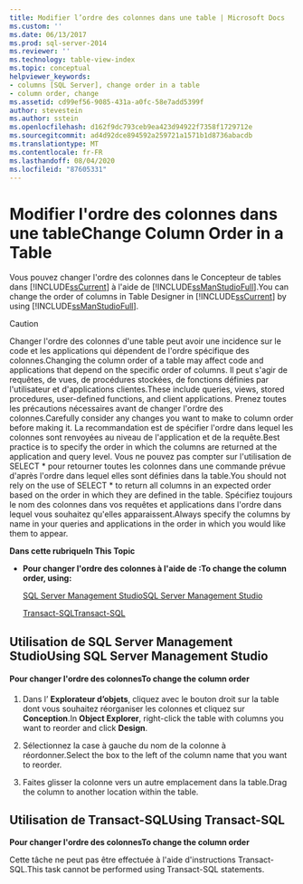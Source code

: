 ```yaml
---
title: Modifier l’ordre des colonnes dans une table | Microsoft Docs
ms.custom: ''
ms.date: 06/13/2017
ms.prod: sql-server-2014
ms.reviewer: ''
ms.technology: table-view-index
ms.topic: conceptual
helpviewer_keywords:
- columns [SQL Server], change order in a table
- column order, change
ms.assetid: cd99ef56-9085-431a-a0fc-58e7add5399f
author: stevestein
ms.author: sstein
ms.openlocfilehash: d162f9dc793ceb9ea423d94922f7358f1729712e
ms.sourcegitcommit: ad4d92dce894592a259721a1571b1d8736abacdb
ms.translationtype: MT
ms.contentlocale: fr-FR
ms.lasthandoff: 08/04/2020
ms.locfileid: "87605331"
---
```

# <a name="change-column-order-in-a-table"></a><span data-ttu-id="ad8a0-102">Modifier l'ordre des colonnes dans une table</span><span class="sxs-lookup"><span data-stu-id="ad8a0-102">Change Column Order in a Table</span></span>
  <span data-ttu-id="ad8a0-103">Vous pouvez changer l'ordre des colonnes dans le Concepteur de tables dans [!INCLUDE[ssCurrent](../../includes/sscurrent-md.md)] à l'aide de [!INCLUDE[ssManStudioFull](../../includes/ssmanstudiofull-md.md)].</span><span class="sxs-lookup"><span data-stu-id="ad8a0-103">You can change the order of columns in Table Designer in [!INCLUDE[ssCurrent](../../includes/sscurrent-md.md)] by using [!INCLUDE[ssManStudioFull](../../includes/ssmanstudiofull-md.md)].</span></span>  
  
> [!CAUTION]  
>  <span data-ttu-id="ad8a0-104">Changer l'ordre des colonnes d'une table peut avoir une incidence sur le code et les applications qui dépendent de l'ordre spécifique des colonnes.</span><span class="sxs-lookup"><span data-stu-id="ad8a0-104">Changing the column order of a table may affect code and applications that depend on the specific order of columns.</span></span> <span data-ttu-id="ad8a0-105">Il peut s'agir de requêtes, de vues, de procédures stockées, de fonctions définies par l'utilisateur et d'applications clientes.</span><span class="sxs-lookup"><span data-stu-id="ad8a0-105">These include queries, views, stored procedures, user-defined functions, and client applications.</span></span> <span data-ttu-id="ad8a0-106">Prenez toutes les précautions nécessaires avant de changer l'ordre des colonnes.</span><span class="sxs-lookup"><span data-stu-id="ad8a0-106">Carefully consider any changes you want to make to column order before making it.</span></span> <span data-ttu-id="ad8a0-107">La recommandation est de spécifier l'ordre dans lequel les colonnes sont renvoyées au niveau de l'application et de la requête.</span><span class="sxs-lookup"><span data-stu-id="ad8a0-107">Best practice is to specify the order in which the columns are returned at the application and query level.</span></span> <span data-ttu-id="ad8a0-108">Vous ne pouvez pas compter sur l'utilisation de SELECT \* pour retourner toutes les colonnes dans une commande prévue d'après l'ordre dans lequel elles sont définies dans la table.</span><span class="sxs-lookup"><span data-stu-id="ad8a0-108">You should not rely on the use of SELECT \* to return all columns in an expected order based on the order in which they are defined in the table.</span></span> <span data-ttu-id="ad8a0-109">Spécifiez toujours le nom des colonnes dans vos requêtes et applications dans l'ordre dans lequel vous souhaitez qu'elles apparaissent.</span><span class="sxs-lookup"><span data-stu-id="ad8a0-109">Always specify the columns by name in your queries and applications in the order in which you would like them to appear.</span></span>  
  
 <span data-ttu-id="ad8a0-110">**Dans cette rubrique**</span><span class="sxs-lookup"><span data-stu-id="ad8a0-110">**In This Topic**</span></span>  
  
-   <span data-ttu-id="ad8a0-111">**Pour changer l'ordre des colonnes à l'aide de :**</span><span class="sxs-lookup"><span data-stu-id="ad8a0-111">**To change the column order, using:**</span></span>  
  
     [<span data-ttu-id="ad8a0-112">SQL Server Management Studio</span><span class="sxs-lookup"><span data-stu-id="ad8a0-112">SQL Server Management Studio</span></span>](#SSMSProcedure)  
  
     [<span data-ttu-id="ad8a0-113">Transact-SQL</span><span class="sxs-lookup"><span data-stu-id="ad8a0-113">Transact-SQL</span></span>](#TsqlProcedure)  
  
##  <a name="using-sql-server-management-studio"></a><a name="SSMSProcedure"></a> <span data-ttu-id="ad8a0-114">Utilisation de SQL Server Management Studio</span><span class="sxs-lookup"><span data-stu-id="ad8a0-114">Using SQL Server Management Studio</span></span>  
  
#### <a name="to-change-the-column-order"></a><span data-ttu-id="ad8a0-115">Pour changer l'ordre des colonnes</span><span class="sxs-lookup"><span data-stu-id="ad8a0-115">To change the column order</span></span>  
  
1.  <span data-ttu-id="ad8a0-116">Dans l’ **Explorateur d’objets**, cliquez avec le bouton droit sur la table dont vous souhaitez réorganiser les colonnes et cliquez sur **Conception**.</span><span class="sxs-lookup"><span data-stu-id="ad8a0-116">In **Object Explorer**, right-click the table with columns you want to reorder and click **Design**.</span></span>  
  
2.  <span data-ttu-id="ad8a0-117">Sélectionnez la case à gauche du nom de la colonne à réordonner.</span><span class="sxs-lookup"><span data-stu-id="ad8a0-117">Select the box to the left of the column name that you want to reorder.</span></span>  
  
3.  <span data-ttu-id="ad8a0-118">Faites glisser la colonne vers un autre emplacement dans la table.</span><span class="sxs-lookup"><span data-stu-id="ad8a0-118">Drag the column to another location within the table.</span></span>  
  
##  <a name="using-transact-sql"></a><a name="TsqlProcedure"></a> <span data-ttu-id="ad8a0-119">Utilisation de Transact-SQL</span><span class="sxs-lookup"><span data-stu-id="ad8a0-119">Using Transact-SQL</span></span>  
 <span data-ttu-id="ad8a0-120">**Pour changer l'ordre des colonnes**</span><span class="sxs-lookup"><span data-stu-id="ad8a0-120">**To change the column order**</span></span>  
  
 <span data-ttu-id="ad8a0-121">Cette tâche ne peut pas être effectuée à l'aide d'instructions Transact-SQL.</span><span class="sxs-lookup"><span data-stu-id="ad8a0-121">This task cannot be performed using Transact-SQL statements.</span></span>  
  
###  <a name="TsqlExample"></a>  
